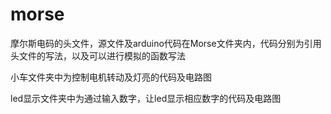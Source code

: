 # morse
摩尔斯电码的头文件，源文件及arduino代码在Morse文件夹内，代码分别为引用头文件的写法，以及可以进行模拟的函数写法

小车文件夹中为控制电机转动及灯亮的代码及电路图

led显示文件夹中为通过输入数字，让led显示相应数字的代码及电路图
